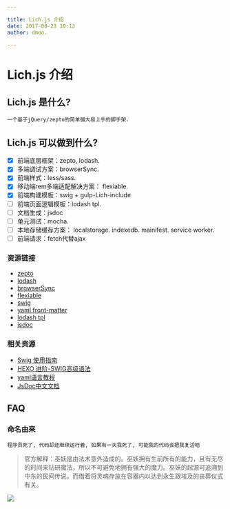 ```yaml
---

title: Lich.js 介绍
date: 2017-08-23 10:13
author: dmoo.

---
```


# Lich.js 介绍

## Lich.js 是什么?
```
一个基于jQuery/zepto的简单强大易上手的脚手架.
```

## Lich.js 可以做到什么?

- [x] 前端底层框架：zepto, lodash.
- [x] 多端调试方案：browserSync.
- [x] 前端样式：less/sass.
- [x] 移动端rem多端适配解决方案： flexiable.
- [x] 前端构建模板：swig + gulp-Lich-include
- [ ] 前端页面逻辑模板：lodash tpl.
- [ ] 文档生成：jsdoc
- [ ] 单元测试：mocha.
- [ ] 本地存储缓存方案： localstorage. indexedb. mainifest. service worker.
- [ ] 前端请求：fetch代替ajax

### 资源链接
 - [zepto](https://github.com/madrobby/zepto)
 - [lodash](https://github.com/lodash/lodash)
 - [browserSync](https://github.com/BrowserSync/browser-sync)
 - [flexiable](https://github.com/amfe/lib-flexible/tree/master)
 - [swig](https://github.com/amfe/lib-flexible/tree/master)
 - [yaml front-matter](https://www.npmjs.com/package/yaml-front-matter)
 - [lodash tpl](https://lodash.com/docs/#template)
 - [jsdoc](https://github.com/jsdoc3/jsdoc)

### 相关资源
 - [Swig 使用指南](http://www.iqianduan.net/blog/how_to_use_swig)
 - [HEXO 进阶-SWIG高级语法](http://www.joryhe.com/2016-05-21-hexo-swig-advance-grammar.html)
 - [yaml语言教程](http://www.ruanyifeng.com/blog/2016/07/yaml.html)
 - [JsDoc中文文档](http://www.css88.com/doc/jsdoc/index.html)

## FAQ
### 命名由来
```
程序员死了, 代码却还继续运行着, 如果有一天我死了, 可能我的代码会把我复活吧
```
> 官方解释：巫妖是由法术意外造成的。巫妖拥有生前所有的能力，且有无尽的时间来钻研魔法，所以不可避免地拥有强大的魔力。巫妖的起源可追溯到中东的民间传说，而借着将灵魂存放在容器内以达到永生跟埃及的丧葬仪式有关。

![](https://ooo.0o0.ooo/2017/08/23/599cf56b030e1.png)
